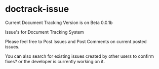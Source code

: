 doctrack-issue
==============

Current Document Tracking Version is on Beta 0.0.1b

Issue's for Document Tracking System

Please feel free to Post Issues and Post Comments on current posted issues.

You can also search for existing issues created by other users to confirm fixes? or the developer is currently working on it.

